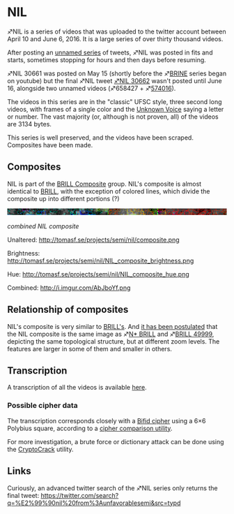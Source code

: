 # NIL

♐NIL is a series of videos that was uploaded to the twitter account
between April 10 and June 6, 2016. It is a large series of over thirty
thousand videos.

After posting an [unnamed series](April_10_twitter_series "wikilink") of
tweets, ♐NIL was posted in fits and starts, sometimes stopping for hours
and then days before resuming.

♐NIL 30661 was posted on May 15 (shortly before the
♐[BRINE](BRINE "wikilink") series began on youtube) but the final ♐NIL
tweet
[♐NIL 30662](https://twitter.com/unfavorablesemi/status/743498928180563968)
wasn't posted until June 16, alongside two unnamed videos (♐658427 +
♐[574016](574016 "wikilink")).

The videos in this series are in the "classic" UFSC style, three second
long videos, with frames of a single color and the [Unknown Voice](Unknown_Voice "wikilink") saying a letter or number. The vast
majority (or, although is not proven, all) of the videos are 3134 bytes.

This series is well preserved, and the videos have been scraped.
Composites have been made.

## Composites

NIL is part of the [BRILL Composite](BRILL_Composite "wikilink") group.
NIL's composite is almost identical to [BRILL](BRILL "wikilink"), with
the exception of colored lines, which divide the composite up into
different portions (?)

![NIL composite combined.png](NIL_composite_combined.png)

*combined NIL composite*

Unaltered: <http://tomasf.se/projects/semi/nil/composite.png>

Brightness:
<http://tomasf.se/projects/semi/nil/NIL_composite_brightness.png>

Hue: <http://tomasf.se/projects/semi/nil/NIL_composite_hue.png>

Combined: <http://i.imgur.com/AbJboYf.png>

## Relationship of composites

NIL's composite is very similar to [BRILL's](BRILL "wikilink"). And [it has been postulated](https://www.reddit.com/r/UnfavorableSemicircle/comments/4hw7q0/end_of_nil/)
that the NIL composite is the same image as ♐[N\* BRILL](N*_BRILL "wikilink") and ♐[BRILL 49999](BRILL_49999 "wikilink"),
depicting the same topological structure, but at different zoom levels.
The features are larger in some of them and smaller in others.

## Transcription

A transcription of all the videos is available
[here](http://tomasf.se/projects/semi/nil/).

### Possible cipher data

The transcription corresponds closely with a [Bifid cipher](https://en.wikipedia.org/wiki/Bifid_cipher) using a 6×6 Polybius
square, according to a [cipher comparison utility](http://bionsgadgets.appspot.com/gadget_forms/refscore_extended.html).

For more investigation, a brute force or dictionary attack can be done
using the
[CryptoCrack](https://sites.google.com/site/cryptocrackprogram/home)
utility.

## Links

Curiously, an advanced twitter search of the ♐NIL series only returns
the final tweet:
<https://twitter.com/search?q=%E2%99%90nil%20from%3Aunfavorablesemi&src=typd>

